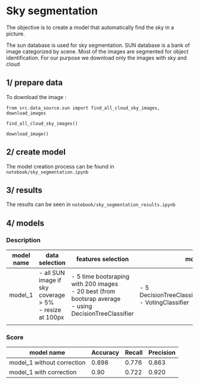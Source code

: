 # Sky segmentation

The objective is to create a model that automatically find the sky in a picture.

The sun database is used for sky segmentation. SUN database is a bank of image categorized by scene. Most of the images are segmented for object identification. For our purpose we download only the images with sky and cloud

## 1/ prepare data

To download the image : 

```
from src.data_source.sun import find_all_cloud_sky_images, download_images

find_all_cloud_sky_images()

download_image()
```

## 2/ create model 

The model creation process can be found in  `notebook/sky_segmentation.ipynb`

## 3/ results

The results can be seen in `notebook/sky_segmentation_results.ipynb`

## 4/ models

### Description

| model name | data selection                                              | features selection                                                                                             | model                                                             | Correction            |
|------------|-------------------------------------------------------------|----------------------------------------------------------------------------------------------------------------|-------------------------------------------------------------------|-----------------------|
| model_1    | - all SUN image if sky coverage > 5% <br> - resize at 100px | - 5 time bootsraping with 200 images <br> - 20 best (from bootsrap average <br> - using DecisionTreeClassifier | - 5 DecisionTreeClassifier(max_depth=10) <br> - VotingClassifier  | - opening with size 3 |
|            |                                                             |                                                                                                                |                                                                   |                       |

### Score


| model name                 | Accuracy | Recall | Precision |
|----------------------------|----------|--------|-----------|
| model_1 without correction | 0.898    | 0.776  | 0.863     |
| model_1 with correction    | 0.90     | 0.722  | 0.920     |


